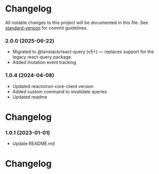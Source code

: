 # Changelog

All notable changes to this project will be documented in this file. See [standard-version](https://github.com/conventional-changelog/standard-version) for commit guidelines.

### 2.0.0 (2025-06-22)

- Migrated to @tanstack/react-query (v5+) — replaces support for the legacy react-query package.
- Added mutation event tracking

### 1.0.4 (2024-04-08)

- Updated reactotron-core-client version
- Added custom command to invalidate queries
- Updated readme

# Changelog

### 1.0.1 (2023-01-01)

- Update README.md

# Changelog
